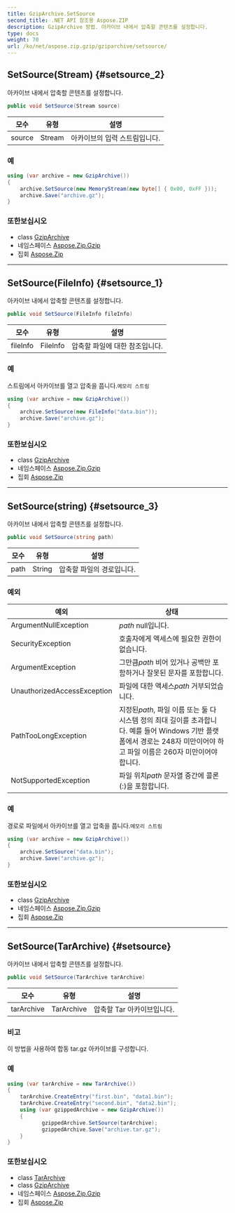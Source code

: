 ```yaml
---
title: GzipArchive.SetSource
second_title: .NET API 참조용 Aspose.ZIP
description: GzipArchive 방법. 아카이브 내에서 압축할 콘텐츠를 설정합니다.
type: docs
weight: 70
url: /ko/net/aspose.zip.gzip/gziparchive/setsource/
---
```

## SetSource(Stream) {#setsource_2}

아카이브 내에서 압축할 콘텐츠를 설정합니다.

```csharp
public void SetSource(Stream source)
```

| 모수 | 유형 | 설명 |
| --- | --- | --- |
| source | Stream | 아카이브의 입력 스트림입니다. |

### 예

```csharp
using (var archive = new GzipArchive())
{
    archive.SetSource(new MemoryStream(new byte[] { 0x00, 0xFF }));
    archive.Save("archive.gz");
}
```

### 또한보십시오

* class [GzipArchive](../)
* 네임스페이스 [Aspose.Zip.Gzip](../../gziparchive/)
* 집회 [Aspose.Zip](../../../)

---

## SetSource(FileInfo) {#setsource_1}

아카이브 내에서 압축할 콘텐츠를 설정합니다.

```csharp
public void SetSource(FileInfo fileInfo)
```

| 모수 | 유형 | 설명 |
| --- | --- | --- |
| fileInfo | FileInfo | 압축할 파일에 대한 참조입니다. |

### 예

스트림에서 아카이브를 열고 압축을 풉니다.`메모리 스트림`

```csharp
using (var archive = new GzipArchive()) 
{
    archive.SetSource(new FileInfo("data.bin"));
    archive.Save("archive.gz");
}
```

### 또한보십시오

* class [GzipArchive](../)
* 네임스페이스 [Aspose.Zip.Gzip](../../gziparchive/)
* 집회 [Aspose.Zip](../../../)

---

## SetSource(string) {#setsource_3}

아카이브 내에서 압축할 콘텐츠를 설정합니다.

```csharp
public void SetSource(string path)
```

| 모수 | 유형 | 설명 |
| --- | --- | --- |
| path | String | 압축할 파일의 경로입니다. |

### 예외

| 예외 | 상태 |
| --- | --- |
| ArgumentNullException | *path* null입니다. |
| SecurityException | 호출자에게 액세스에 필요한 권한이 없습니다. |
| ArgumentException | 그만큼*path* 비어 있거나 공백만 포함하거나 잘못된 문자를 포함합니다. |
| UnauthorizedAccessException | 파일에 대한 액세스*path* 거부되었습니다. |
| PathTooLongException | 지정된*path*, 파일 이름 또는 둘 다 시스템 정의 최대 길이를 초과합니다. 예를 들어 Windows 기반 플랫폼에서 경로는 248자 미만이어야 하고 파일 이름은 260자 미만이어야 합니다. |
| NotSupportedException | 파일 위치*path* 문자열 중간에 콜론(:)을 포함합니다. |

### 예

경로로 파일에서 아카이브를 열고 압축을 풉니다.`메모리 스트림`

```csharp
using (var archive = new GzipArchive()) 
{
    archive.SetSource("data.bin");
    archive.Save("archive.gz");
}
```

### 또한보십시오

* class [GzipArchive](../)
* 네임스페이스 [Aspose.Zip.Gzip](../../gziparchive/)
* 집회 [Aspose.Zip](../../../)

---

## SetSource(TarArchive) {#setsource}

아카이브 내에서 압축할 콘텐츠를 설정합니다.

```csharp
public void SetSource(TarArchive tarArchive)
```

| 모수 | 유형 | 설명 |
| --- | --- | --- |
| tarArchive | TarArchive | 압축할 Tar 아카이브입니다. |

### 비고

이 방법을 사용하여 합동 tar.gz 아카이브를 구성합니다.

### 예

```csharp
using (var tarArchive = new TarArchive())
{
    tarArchive.CreateEntry("first.bin", "data1.bin");
    tarArchive.CreateEntry("second.bin", "data2.bin");
    using (var gzippedArchive = new GzipArchive())
    {
           gzippedArchive.SetSource(tarArchive);
           gzippedArchive.Save("archive.tar.gz");
    }
}
```

### 또한보십시오

* class [TarArchive](../../../aspose.zip.tar/tararchive/)
* class [GzipArchive](../)
* 네임스페이스 [Aspose.Zip.Gzip](../../gziparchive/)
* 집회 [Aspose.Zip](../../../)


